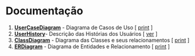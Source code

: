 # Documentação
1. <u>**UserCaseDiagram**</u> - Diagrama de Casos de Uso [ [print](https://github.com/PhilippeVieira/MoedaEstudantil/blob/main/projeto/Prints/UserCaseDiagram.png) ]
2. <u>**UserHistory**</u>- Descrição das Histórias dos Usuários [ [ver](https://github.com/PhilippeVieira/MoedaEstudantil/blob/main/projeto/UserHistory.md) ]
3. <u>**ClassDiagram**</u> - Diagrama das Classes e seus relacionamentos [ [print](https://github.com/PhilippeVieira/MoedaEstudantil/blob/main/projeto/Prints/ClassDiagram.png) ]
4. <u>**ERDiagram**</u> - Diagrama de Entidades e Relacionamento [ [print](https://github.com/PhilippeVieira/MoedaEstudantil/blob/main/projeto/Prints/ERDiagram.png) ]

